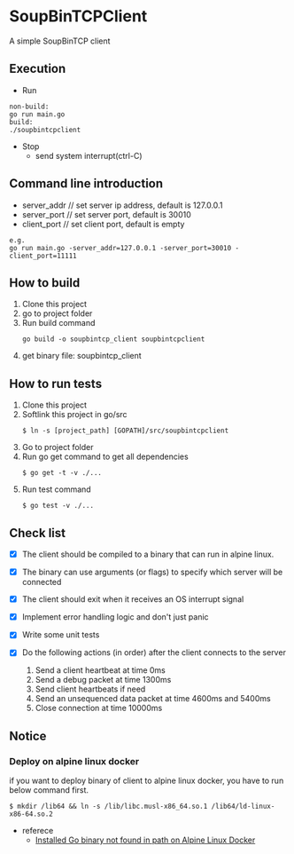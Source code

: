 # SoupBinTCPClient
A simple SoupBinTCP client

## Execution
* Run
```
non-build:
go run main.go
build:
./soupbintcpclient
```
* Stop
    * send system interrupt(ctrl-C)

## Command line introduction
* server_addr  // set server ip address, default is 127.0.0.1
* server_port  // set server port, default is 30010
* client_port  // set client port, default is empty
```
e.g.
go run main.go -server_addr=127.0.0.1 -server_port=30010 -client_port=11111
```

## How to build
1. Clone this project
2. go to project folder
3. Run build command
    ```
    go build -o soupbintcp_client soupbintcpclient
    ```
4. get binary file: soupbintcp_client

## How to run tests
1. Clone this project
2. Softlink this project in go/src
    ```
    $ ln -s [project_path] [GOPATH]/src/soupbintcpclient
    ```
3. Go to project folder
4. Run go get command to get all dependencies
    ```
    $ go get -t -v ./...
    ```
5. Run test command
    ```
    $ go test -v ./...
    ```
   
## Check list
- [x] The client should be compiled to a binary that can run in alpine linux.
- [x] The binary can use arguments (or flags) to specify which server will be connected 
- [x] The client should exit when it receives an OS interrupt signal


- [x] Implement error handling logic and don't just panic
- [x] Write some unit tests
- [x] Do the following actions (in order) after the client connects to the server
    1. Send a client heartbeat at time 0ms
    2. Send a debug packet at time 1300ms
    3. Send client heartbeats if need
    4. Send an unsequenced data packet at time 4600ms and 5400ms 
    5. Close connection at time 10000ms

## Notice
### Deploy on alpine linux docker
if you want to deploy binary of client to alpine linux docker, you have to run below command first.
```
$ mkdir /lib64 && ln -s /lib/libc.musl-x86_64.so.1 /lib64/ld-linux-x86-64.so.2
```

* referece
    * [Installed Go binary not found in path on Alpine Linux Docker](https://stackoverflow.com/questions/34729748/installed-go-binary-not-found-in-path-on-alpine-linux-docker)

